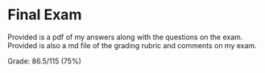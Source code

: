 # Final Exam

Provided is a pdf of my answers along with the questions on the exam. Provided is also a md file of the grading rubric and comments on my exam.

Grade: 86.5/115 (75%)
